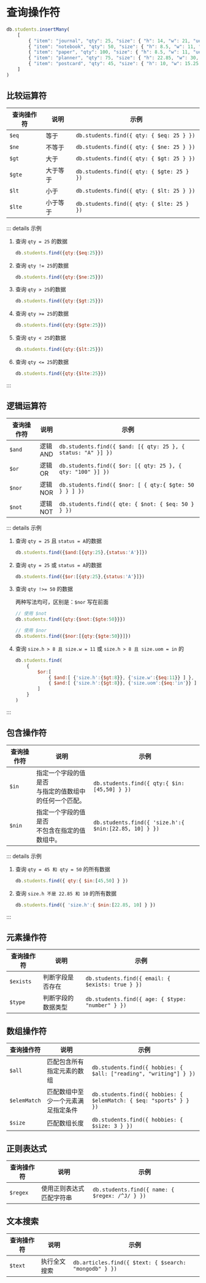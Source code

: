 # 查询操作符

``` javascript
db.students.insertMany(
    [
        { "item": "journal", "qty": 25, "size": { "h": 14, "w": 21, "uom": "cm" }, "status": "A" },
        { "item": "notebook", "qty": 50, "size": { "h": 8.5, "w": 11, "uom": "in" }, "status": "A" },
        { "item": "paper", "qty": 100, "size": { "h": 8.5, "w": 11, "uom": "in" }, "status": "D" },
        { "item": "planner", "qty": 75, "size": { "h": 22.85, "w": 30, "uom": "cm" }, "status": "D" },
        { "item": "postcard", "qty": 45, "size": { "h": 10, "w": 15.25, "uom": "cm" }, "status": "A" }
    ]
)
```

## 比较运算符

| 查询操作符 | 说明     | 示例                                      |
| ---------- | -------- | ----------------------------------------- |
| `$eq`      | 等于     | `db.students.find({ qty: { $eq: 25 } })`  |
| `$ne`      | 不等于   | `db.students.find({ qty: { $ne: 25 } })`  |
| `$gt`      | 大于     | `db.students.find({ qty: { $gt: 25 } })`  |
| `$gte`     | 大于等于 | `db.students.find({ qty: { $gte: 25 } })` |
| `$lt`      | 小于     | `db.students.find({ qty: { $lt: 25 } })`  |
| `$lte`     | 小于等于 | `db.students.find({ qty: { $lte: 25 } })` |

::: details 示例

1. 查询 `qty = 25` 的数据

    ``` javascript
    db.students.find({qty:{$eq:25}})
    ```

2. 查询 `qty != 25`的数据

    ``` javascript
    db.students.find({qty:{$ne:25}})
    ```

3. 查询 `qty > 25`的数据

    ``` javascript
    db.students.find({qty:{$gt:25}})
    ```

4. 查询 `qty >= 25`的数据

    ``` javascript
    db.students.find({qty:{$gte:25}})
    ```

5. 查询 `qty < 25`的数据

    ``` javascript
    db.students.find({qty:{$lt:25}})
    ```

6. 查询 `qty <= 25`的数据

    ``` javascript
    db.students.find({qty:{$lte:25}})
    ```

:::



## 逻辑运算符

| 查询操作符 | 说明           | 示例                                                         |
| ---------- | -------------- | ------------------------------------------------------------ |
| `$and`     | 逻辑<br />AND  | `db.students.find({ $and: [{ qty: 25 }, { status: "A" }] })` |
| `$or`      | 逻辑<br />OR   | `db.students.find({ $or: [{ qty: 25 }, { qty: "100" }] })`   |
| `$nor`     | 逻辑<br />NOR  | `db.students.find({ $nor: [ { qty:{ $gte: 50 } } ] })`       |
| `$not`     | 逻辑 <br />NOT | `db.students.find({ qte: { $not: { $eq: 50 } } })`           |

::: details 示例

1. 查询 `qty = 25` 且 `status = A`的数据

    ``` javascript
    db.students.find({$and:[{qty:25},{status:'A'}]})
    ```

2. 查询 `qty = 25` 或 `status = A`的数据

    ``` javascript
    db.students.find({$or:[{qty:25},{status:'A'}]})
    ```

3. 查询 `qty !>= 50` 的数据

    两种写法均可，区别是：`$nor` 写在前面

    ``` javascript
    // 使用 $not
    db.students.find({qty:{$not:{$gte:50}}})
    
    // 使用 $nor
    db.students.find({$nor:[{qty:{$gte:50}}]})
    ```

4. 查询 `size.h > 8 且 size.w = 11` 或 `size.h > 8 且 size.uom = in` 的

    ``` javascript
    db.students.find(
        {
            $or:[
                { $and:[ {'size.h':{$gt:8}}, {'size.w':{$eq:11}} ] },
                { $and:[ {'size.h':{$gt:8}}, {'size.uom':{$eq:'in'}} ] }
            ]
        }
    )
    ```

:::



## 包含操作符

| 查询操作符 | 说明                                                       | 示例                                                  |
| ---------- | ---------------------------------------------------------- | ----------------------------------------------------- |
| `$in`      | 指定一个字段的值是否<br />与指定的值数组中的任何一个匹配。 | `db.students.find({ qty:{ $in:[45,50] } })`           |
| `$nin`     | 指定一个字段的值是否<br />不包含在指定的值数组中。         | `db.students.find({ 'size.h':{ $nin:[22.85, 10] } })` |

::: details 示例

1. 查询 `qty = 45 和 qty = 50` 的所有数据

    ``` javascript
    db.students.find({ qty:{ $in:[45,50] } })
    ```

2. 查询 `size.h 不是 22.85 和 10` 的所有数据

    ``` javascript
    db.students.find({ 'size.h':{ $nin:[22.85, 10] } })
    ```

:::



## 元素操作符

| 查询操作符 | 说明               | 示例                                             |
| ---------- | ------------------ | ------------------------------------------------ |
| `$exists`  | 判断字段是否存在   | `db.students.find({ email: { $exists: true } })` |
| `$type`    | 判断字段的数据类型 | `db.students.find({ age: { $type: "number" } })` |

## 数组操作符

| 查询操作符   | 说明                               | 示例                                                         |
| ------------ | ---------------------------------- | ------------------------------------------------------------ |
| `$all`       | 匹配包含所有指定元素的数组         | `db.students.find({ hobbies: { $all: ["reading", "writing"] } })` |
| `$elemMatch` | 匹配数组中至少一个元素满足指定条件 | `db.students.find({ hobbies: { $elemMatch: { $eq: "sports" } } })` |
| `$size`      | 匹配数组长度                       | `db.students.find({ hobbies: { $size: 3 } })`                |

## 正则表达式

| 查询操作符 | 说明                     | 示例                                           |
| ---------- | ------------------------ | ---------------------------------------------- |
| `$regex`   | 使用正则表达式匹配字符串 | `db.students.find({ name: { $regex: /^J/ } })` |

## 文本搜索

| 查询操作符 | 说明         | 示例                                                  |
| ---------- | ------------ | ----------------------------------------------------- |
| `$text`    | 执行全文搜索 | `db.articles.find({ $text: { $search: "mongodb" } })` |
